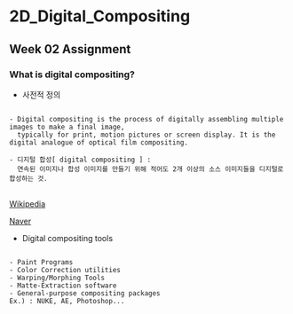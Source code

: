 # 2D_Digital_Compositing
## Week 02 Assignment
### What is digital compositing?
+ 사전적 정의
<pre>
<code>
- Digital compositing is the process of digitally assembling multiple images to make a final image,
  typically for print, motion pictures or screen display. It is the digital analogue of optical film compositing.
  
- 디지털 합성[ digital compositing ] : 
  연속된 이미지나 합성 이미지를 만들기 위해 적어도 2개 이상의 소스 이미지들을 디지털로 합성하는 것.
</code>
</pre>
[Wikipedia](https://en.wikipedia.org/wiki/Digital_compositing)

[Naver](https://terms.naver.com/entry.nhn?docId=1649302&cid=50372&categoryId=50372)

+ Digital compositing tools
<pre>
<code>
- Paint Programs
- Color Correction utilities
- Warping/Morphing Tools
- Matte-Extraction software
- General-purpose compositing packages
Ex.) : NUKE, AE, Photoshop...
</code>
</pre>


